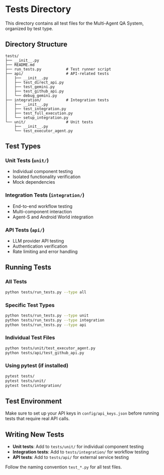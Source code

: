 # Tests Directory

This directory contains all test files for the Multi-Agent QA System, organized by test type.

## Directory Structure

```
tests/
├── __init__.py
├── README.md
├── run_tests.py           # Test runner script
├── api/                   # API-related tests
│   ├── __init__.py
│   ├── test_direct_api.py
│   ├── test_gemini.py
│   ├── test_github_api.py
│   └── debug_gemini.py
├── integration/           # Integration tests
│   ├── __init__.py
│   ├── test_integration.py
│   ├── test_full_execution.py
│   └── setup_integration.py
└── unit/                  # Unit tests
    ├── __init__.py
    └── test_executor_agent.py
```

## Test Types

### Unit Tests (`unit/`)
- Individual component testing
- Isolated functionality verification
- Mock dependencies

### Integration Tests (`integration/`)
- End-to-end workflow testing
- Multi-component interaction
- Agent-S and Android World integration

### API Tests (`api/`)
- LLM provider API testing
- Authentication verification
- Rate limiting and error handling

## Running Tests

### All Tests
```bash
python tests/run_tests.py --type all
```

### Specific Test Types
```bash
python tests/run_tests.py --type unit
python tests/run_tests.py --type integration
python tests/run_tests.py --type api
```

### Individual Test Files
```bash
python tests/unit/test_executor_agent.py
python tests/api/test_github_api.py
```

### Using pytest (if installed)
```bash
pytest tests/
pytest tests/unit/
pytest tests/integration/
```

## Test Environment

Make sure to set up your API keys in `config/api_keys.json` before running tests that require real API calls.

## Writing New Tests

- **Unit tests**: Add to `tests/unit/` for individual component testing
- **Integration tests**: Add to `tests/integration/` for workflow testing  
- **API tests**: Add to `tests/api/` for external service testing

Follow the naming convention `test_*.py` for all test files.
